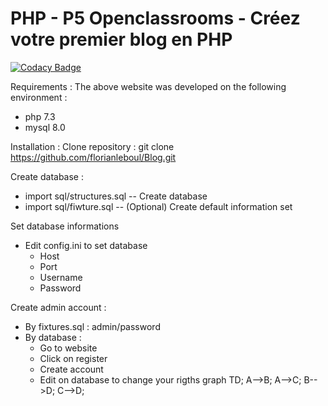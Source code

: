 # PHP - P5 Openclassrooms - Créez votre premier blog en PHP

[![Codacy Badge](https://api.codacy.com/project/badge/Grade/df302761ee7a4669b0b99f749ea2b610)](https://app.codacy.com/manual/florianleboul/Blog?utm_source=github.com&utm_medium=referral&utm_content=florianleboul/Blog&utm_campaign=Badge_Grade_Dashboard)

Requirements : 
The above website was developed on the following environment :  
 - php 7.3
 - mysql 8.0

Installation :
 Clone repository : 
 git clone https://github.com/florianleboul/Blog.git

Create database : 
 - import sql/structures.sql -- Create database
 - import sql/fiwture.sql    -- (Optional) Create default information set

Set database informations
 - Edit config.ini to set database 
 	- Host
 	- Port
 	- Username
 	- Password

Create admin account : 
 - By fixtures.sql : admin/password
 - By database :
 	- Go to website
 	- Click on register
 	- Create account
 	- Edit on database to change your rigths 
graph TD;
  A-->B;
  A-->C;
  B-->D;
  C-->D;